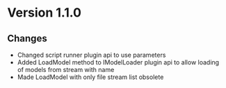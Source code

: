 ﻿# Version 1.1.0

## Changes

- Changed script runner plugin api to use parameters
- Added LoadModel method to IModelLoader plugin api to allow loading of models from stream with name
- Made LoadModel with only file stream list obsolete
